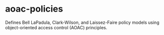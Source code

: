# aoac-policies
Defines Bell LaPadula, Clark-Wilson, and Laissez-Faire policy models using object-oriented access control (AOAC) principles.
